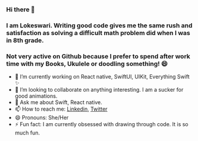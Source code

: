 ### Hi there 👋

### I am Lokeswari. Writing good code gives me the same rush and satisfaction as solving a difficult math problem did when I was in 8th grade. 

### Not very active on Github because I prefer to spend after work time with my Books, Ukulele or doodling something! 😄

- 🔭 I’m currently working on React native, SwiftUI, UIKit, Everything Swift ✨
- 👯 I’m looking to collaborate on anything interesting. I am a sucker for good animations. 
- 💬 Ask me about Swift, React native. 
- 📫 How to reach me: [Linkedin](www.linkedin.com/in/lokeswari-satyanarayana), [Twitter](https://twitter.com/sartreshoe)
- 😄 Pronouns: She/Her
- ⚡ Fun fact: I am currently obsessed with drawing through code. It is so much fun. 
